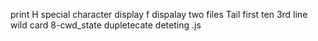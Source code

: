 print H
special character
display f
dispalay two files
Tail
first ten
3rd line
wild card
8-cwd_state
dupletecate
deteting .js
